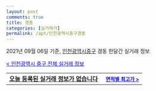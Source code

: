 ```yaml
---
layout: post
comments: true
title: 경동
categories: [실거래가]
permalink: /apt/인천광역시중구경동
---
```


2021년 09월 06일 기준, <a href="/apt/인천광역시중구">인천광역시중구</a> 경동 한달간 실거래 정보

<a style="color: blue;" href="/apt/인천광역시중구">< 인천광역시 중구 전체 실거래 정보</a>
<!---- start ---->
<table>
  <tr>
    <td colspan="4" style="font-weight: bold;"><a href="/apt/인천광역시중구경동{name_without_space}">오늘 등록된 실거래 정보가 없습니다</a> &nbsp;&nbsp;&nbsp; <a style="color: blue; font-size: smaller;" href="/apt/인천광역시중구경동{name_without_space}">면적별 최고가 ></a></td>
  </tr>
    
</table>
<!---- end ---->
    